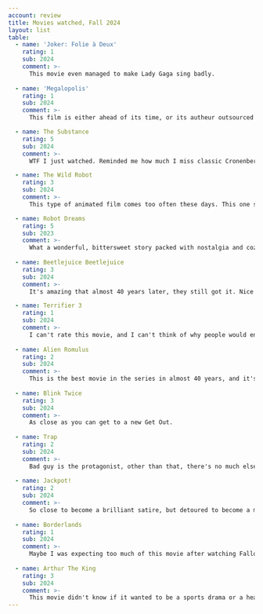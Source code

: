 ```yaml
---
account: review
title: Movies watched, Fall 2024 
layout: list
table:
  - name: 'Joker: Folie à Deux'
    rating: 1
    sub: 2024
    comment: >-
      This movie even managed to make Lady Gaga sing badly.
  
  - name: 'Megalopolis'
    rating: 1
    sub: 2024
    comment: >-
      This film is either ahead of its time, or its autheur outsourced the script to a hallucinating AI.

  - name: The Substance
    rating: 5
    sub: 2024
    comment: >-
      WTF I just watched. Reminded me how much I miss classic Cronenberg.

  - name: The Wild Robot
    rating: 3
    sub: 2024
    comment: >-
      This type of animated film comes too often these days. This one stands above average.

  - name: Robot Dreams
    rating: 5
    sub: 2023
    comment: >-
      What a wonderful, bittersweet story packed with nostalgia and cozyness.
      
  - name: Beetlejuice Beetlejuice
    rating: 3
    sub: 2024
    comment: >-
      It's amazing that almost 40 years later, they still got it. Nice to see you back.

  - name: Terrifier 3
    rating: 1
    sub: 2024
    comment: >-
      I can't rate this movie, and I can't think of why people would enjoy this in any way.
  
  - name: Alien Romulus
    rating: 2
    sub: 2024
    comment: >-
      This is the best movie in the series in almost 40 years, and it's still kind of mid.
  
  - name: Blink Twice
    rating: 3
    sub: 2024
    comment: >-
      As close as you can get to a new Get Out.
  
  - name: Trap
    rating: 2
    sub: 2024
    comment: >-
      Bad guy is the protagonist, other than that, there's no much else.
  
  - name: Jackpot!
    rating: 2
    sub: 2024
    comment: >-
      So close to become a brilliant satire, but detoured to become a meh action comedy.
  
  - name: Borderlands
    rating: 1
    sub: 2024
    comment: >-
      Maybe I was expecting too much of this movie after watching Fallout.
  
  - name: Arthur The King
    rating: 3
    sub: 2024
    comment: >-
      This movie didn't know if it wanted to be a sports drama or a heartwarming story of boy finds dog.
---
```


